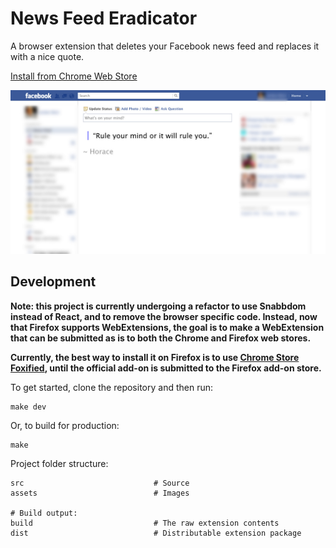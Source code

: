 News Feed Eradicator
====================

A browser extension that deletes your Facebook news feed
and replaces it with a nice quote.

[Install from Chrome Web Store](https://chrome.google.com/webstore/detail/news-feed-eradicator-for/fjcldmjmjhkklehbacihaiopjklihlgg?hl=en)

![Screenshot](https://raw.githubusercontent.com/jordwest/news-feed-eradicator/master/assets/screenshot.jpg)

Development
-----------

**Note: this project is currently undergoing a refactor to use Snabbdom instead of React, and to remove the browser specific code. Instead,
now that Firefox supports WebExtensions, the goal is to make a WebExtension that can be submitted as is to both the Chrome and Firefox web stores.**

**Currently, the best way to install it on Firefox is to use [Chrome Store Foxified](https://addons.mozilla.org/en-US/firefox/addon/chrome-store-foxified/), until the official add-on is submitted to the Firefox add-on store.**

To get started, clone the repository and then run:

    make dev

Or, to build for production:

    make

Project folder structure:

    src                             # Source
    assets                          # Images

    # Build output:
    build                           # The raw extension contents
    dist                            # Distributable extension package
